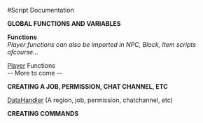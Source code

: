 #Script Documentation

**GLOBAL FUNCTIONS AND VARIABLES**    

**Functions**    
*Player functions can also be imported in NPC, Block, Item scripts ofcourse...*    

[Player]() Functions    
-- More to come --    

**CREATING A JOB, PERMISSION, CHAT CHANNEL, ETC**

[DataHandler](docs/DATAHANDLER.md) (A region, job, permission, chatchannel, etc)

**CREATING COMMANDS**

